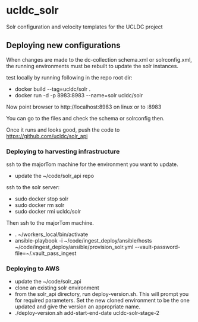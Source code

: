 ucldc_solr
==========

Solr configuration and velocity templates for the UCLDC project

Deploying new configurations
----------------------------

When changes are made to the dc-collection schema.xml or solrconfig.xml, the
running environments must be rebuilt to update the solr instances.

test locally by running following in the repo root dir:

- docker build --tag=ucldc/solr .
- docker run -d -p 8983:8983 --name=solr ucldc/solr

Now point browser to http://localhost:8983 on linux or to <boot2docker ip>:8983

You can go to the files and check the schema or solrconfig then.

Once it runs and looks good, push the code to https://github.com/ucldc/solr_api

### Deploying to harvesting infrastructure

ssh to the majorTom machine for the environment you want to update.


- update the ~/code/solr_api repo

ssh to the solr server:

- sudo docker stop solr
- sudo docker rm solr
- sudo docker rmi ucldc/solr

Then ssh to the majorTom machine.

- . ~/workers_local/bin/activate
- ansible-playbook -i ~/code/ingest_deploy/ansible/hosts ~/code/ingest_deploy/ansible/provision_solr.yml --vault-password-file=~/.vault_pass_ingest


### Deploying to AWS

- update the ~/code/solr_api
- clone an existing solr environment
- from the solr_api directory, run deploy-version.sh. This will prompt you for
  required parameters. Set the new cloned environment to be the one updated and
  give the version an appropriate name.
- ./deploy-version.sh add-start-end-date ucldc-solr-stage-2
